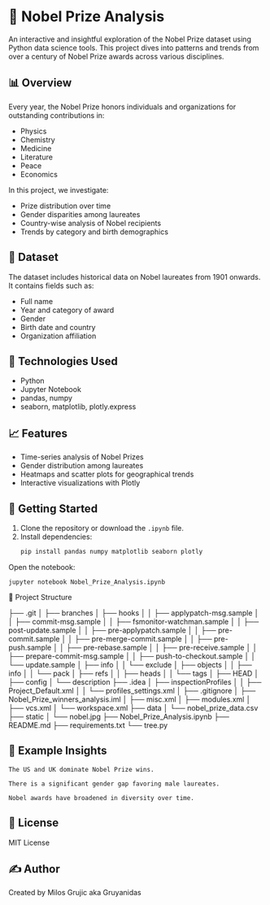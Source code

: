 # 🏅 Nobel Prize Analysis

An interactive and insightful exploration of the Nobel Prize dataset using Python data science tools. This project dives into patterns and trends from over a century of Nobel Prize awards across various disciplines.

## 📊 Overview

Every year, the Nobel Prize honors individuals and organizations for outstanding contributions in:
- Physics
- Chemistry
- Medicine
- Literature
- Peace
- Economics

In this project, we investigate:
- Prize distribution over time
- Gender disparities among laureates
- Country-wise analysis of Nobel recipients
- Trends by category and birth demographics

## 📁 Dataset

The dataset includes historical data on Nobel laureates from 1901 onwards. It contains fields such as:
- Full name
- Year and category of award
- Gender
- Birth date and country
- Organization affiliation


## 🔧 Technologies Used

- Python
- Jupyter Notebook
- pandas, numpy
- seaborn, matplotlib, plotly.express

## 📈 Features

- Time-series analysis of Nobel Prizes
- Gender distribution among laureates
- Heatmaps and scatter plots for geographical trends
- Interactive visualizations with Plotly

## 🏁 Getting Started

1. Clone the repository or download the `.ipynb` file.
2. Install dependencies:
   ```bash
   pip install pandas numpy matplotlib seaborn plotly

Open the notebook:

    jupyter notebook Nobel_Prize_Analysis.ipynb

📂 Project Structure

├── .git
│   ├── branches
│   ├── hooks
│   │   ├── applypatch-msg.sample
│   │   ├── commit-msg.sample
│   │   ├── fsmonitor-watchman.sample
│   │   ├── post-update.sample
│   │   ├── pre-applypatch.sample
│   │   ├── pre-commit.sample
│   │   ├── pre-merge-commit.sample
│   │   ├── pre-push.sample
│   │   ├── pre-rebase.sample
│   │   ├── pre-receive.sample
│   │   ├── prepare-commit-msg.sample
│   │   ├── push-to-checkout.sample
│   │   └── update.sample
│   ├── info
│   │   └── exclude
│   ├── objects
│   │   ├── info
│   │   └── pack
│   ├── refs
│   │   ├── heads
│   │   └── tags
│   ├── HEAD
│   ├── config
│   └── description
├── .idea
│   ├── inspectionProfiles
│   │   ├── Project_Default.xml
│   │   └── profiles_settings.xml
│   ├── .gitignore
│   ├── Nobel_Prize_winners_analysis.iml
│   ├── misc.xml
│   ├── modules.xml
│   ├── vcs.xml
│   └── workspace.xml
├── data
│   └── nobel_prize_data.csv
├── static
│   └── nobel.jpg
├── Nobel_Prize_Analysis.ipynb
├── README.md
├── requirements.txt
└── tree.py

## 📌 Example Insights

    The US and UK dominate Nobel Prize wins.

    There is a significant gender gap favoring male laureates.

    Nobel awards have broadened in diversity over time.

## 📃 License

MIT License
## ✍️ Author

Created by Milos Grujic aka Gruyanidas
